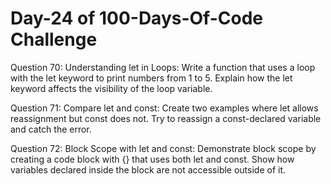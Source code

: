 # Day-24 of 100-Days-Of-Code Challenge

Question 70: Understanding let in Loops: Write a function that uses a loop with the let keyword to print numbers from 1 to 5. Explain how the let keyword affects the visibility of the loop variable.

Question 71: Compare let and const: Create two examples where let allows reassignment but const does not. Try to reassign a const-declared variable and catch the error.

Question 72: Block Scope with let and const: Demonstrate block scope by creating a code block with {} that uses both let and const. Show how variables declared inside the block are not accessible outside of it.

